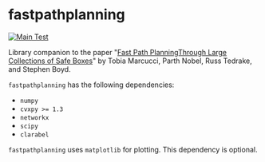 # fastpathplanning

[![Main Test](https://github.com/cvxgrp/fastpathplanning/actions/workflows/test.yml/badge.svg?branch=main)](https://github.com/cvxgrp/fastpathplanning/actions/workflows/test.yml)

Library companion to the paper "[Fast Path PlanningThrough Large Collections of
Safe Boxes](https://web.stanford.edu/~boyd/papers/pdf/fpp.pdf)" by Tobia Marcucci, Parth Nobel, Russ Tedrake, and Stephen Boyd.

`fastpathplanning` has the following dependencies:
- `numpy`
- `cvxpy >= 1.3`
- `networkx`
- `scipy`
- `clarabel`

`fastpathplanning` uses `matplotlib` for plotting.
This dependency is optional.
